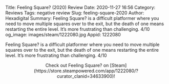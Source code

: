 Title: Feeling Square? (2020) Review
Date: 2020-11-27 16:56
Category: Reviews
Tags: negative review
Slug: feeling-square-2020
Author: Hexadigital
Summary: Feeling Square? is a difficult platformer where you need to move multiple squares over to the exit, but the death of one means restarting the entire level. It’s more frustrating than challenging. 4/10
og_image: images/steam/1222080.jpg
Appid: 1222080

Feeling Square? is a difficult platformer where you need to move multiple squares over to the exit, but the death of one means restarting the entire level. It’s more frustrating than challenging. 4/10

<center>Check out Feeling Square? on [Steam](https://store.steampowered.com/app/1222080/?curator_clanid=34633900)!</center>

